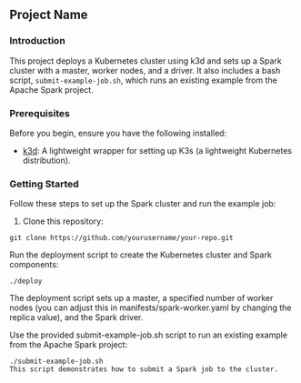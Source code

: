 ## Project Name

### Introduction

This project deploys a Kubernetes cluster using k3d and sets up a Spark cluster with a master, worker nodes, and a driver. It also includes a bash script, `submit-example-job.sh`, which runs an existing example from the Apache Spark project.

### Prerequisites

Before you begin, ensure you have the following installed:

- [k3d](https://github.com/rancher/k3d): A lightweight wrapper for setting up K3s (a lightweight Kubernetes distribution).

### Getting Started

Follow these steps to set up the Spark cluster and run the example job:

1. Clone this repository:

```
git clone https://github.com/yourusername/your-repo.git
```
Run the deployment script to create the Kubernetes cluster and Spark components:

```
./deploy
```
The deployment script sets up a master, a specified number of worker nodes (you can adjust this in manifests/spark-worker.yaml by changing the replica value), and the Spark driver.

Use the provided submit-example-job.sh script to run an existing example from the Apache Spark project:
```
./submit-example-job.sh
This script demonstrates how to submit a Spark job to the cluster.
```



